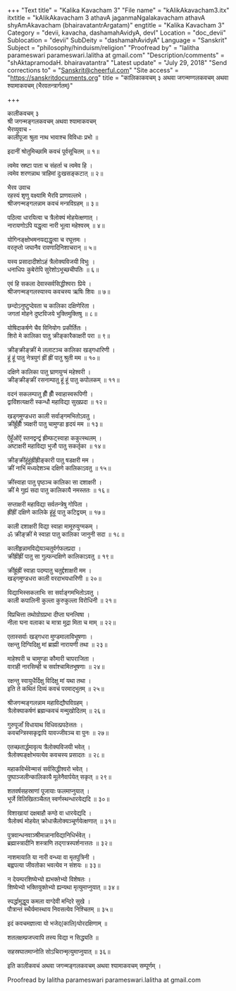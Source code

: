+++
"Text title" = "Kalika Kavacham 3"
"File name" = "kAlikAkavacham3.itx"
itxtitle = "kAlikAkavacham 3 athavA jaganmaNgalakavacham athavA shyAmAkavacham (bhairavatantrArgatam)"
engtitle = "Kalika Kavacham 3"
Category = "devii, kavacha, dashamahAvidyA, devI"
Location = "doc_devii"
Sublocation = "devii"
SubDeity = "dashamahAvidyA"
Language = "Sanskrit"
Subject = "philosophy/hinduism/religion"
"Proofread by" = "lalitha parameswari parameswari.lalitha at gmail.com"
"Description/comments" = "shAktapramodaH. bhairavatantra"
"Latest update" = "July 29, 2018"
"Send corrections to" = "Sanskrit@cheerful.com"
"Site access" = "https://sanskritdocuments.org"
title = "कालिकाकवचम् ३ अथवा जगन्मण्गलकवचम् अथवा श्यामाकवचम् (भैरवतन्त्रार्गतम्)"

+++
  
 कालीकवचम् ३   
श्री जगन्मङ्गलकवचम् अथवा श्यामाकवचम्  
भैरव्युवाच -  
कालीपूजा श्रुता नाथ भावाश्च विविधाः प्रभो ॥  
  
इदानीं श्रोतुमिच्छामि कवचं पूर्वसूचितम् ॥ १॥  
  
त्वमेव स्रष्टा पाता च संहर्ता च त्वमेव हि ।  
त्वमेव शरणन्नाथ त्राहिमां दुःखसङ्कटात् ॥ २॥  
  
भैरव उवाच  
रहस्यं शृणु वक्ष्यामि भैरवि प्राणवल्लभे ।  
श्रीजगन्मङ्गलन्नाम कवचं मन्त्रविग्रहम् ॥ ३॥  
  
पठित्वा धारयित्वा च त्रैलोक्यं मोहयेत्क्षणात् ।  
नारायणोऽपि यद्धृत्वा नारी भूत्वा महेश्वरम् ॥ ४॥  
  
योगिनङ्क्षोभमनयद्यद्धृत्वा च रघूत्तमः ।  
वरतृप्तो जघानैव रावणादिनिशाचरान् ॥ ५॥  
  
यस्य प्रसादादीशोऽहं त्रैलोक्यविजयी विभुः ।  
धनाधिपः कुबेरोपि सुरेशोऽभूच्छचीपतिः ॥ ६॥  
  
एवं हि सकला देवास्सर्वसिद्धीश्वराः प्रिये ।  
श्रीजगन्मङ्गलस्यास्य कवचस्य ऋषिः शिवः ॥ ७॥  
  
छन्दोऽनुष्टुप्देवता च कालिका दक्षिणेरिता ।  
जगतां मोहने दुष्टविजये भुक्तिमुक्तिषु ॥ ८॥  
  
योषिदाकर्षणे चैव विनियोगः प्रकीर्तितः ।  
शिरो मे कालिका पातु क्रीङ्कारैकाक्षरी परा ॥ ९॥  
  
क्रीङ्क्रीङ्क्रीं  मे ललाटञ्च कालिका खड्गधारिणी ।  
हूं हूं पातु नेत्रयुगं ह्रीं ह्रीं पातु श्रुती मम ॥ १०॥  
  
दक्षिणे कालिका पातु घ्राणयुग्मं महेश्वरी ।  
क्रीङ्क्रीङ्क्रीं रसनाम्पातु हूं हूं पातु कपोलकम् ॥ ११॥  
  
वदनं सकलम्पातु ह्रीँ ह्रीँ स्वाहास्वरूपिणी ।  
द्वाविंशत्यक्षरी स्कन्धौ महाविद्या सुखप्रदा ॥ १२॥  
  
खड्गमुण्डधरा काली सर्वाङ्गमभितोऽवतु ।  
क्रींह्रूँह्रीँ त्र्यक्षरी पातु चामुण्डा हृदयं मम ॥ १३॥  
  
ऐंहूँओंऐं स्तनद्वन्द्वं ह्रीम्फट्स्वाहा ककुत्स्थलम् ।  
अष्टाक्षरी महाविद्या भुजौ पातु सकर्तृका ॥ १४॥  
  
क्रीङ्क्रींहूंहूंह्रींह्रीङ्कारी  पातु षडक्षरी मम ।  
क्रीं नाभिं मध्यदेशञ्च दक्षिणे कालिकाऽवतु ॥ १५॥  
  
क्रींस्वाहा पातु पृष्ठञ्च कालिका सा दशाक्षरी ।  
क्रीं मे गुह्यं सदा पातु कालिकायै नमस्ततः ॥ १६॥  
  
सप्ताक्षरी महाविद्या सर्वतन्त्रेषु गोपिता ।  
ह्रींह्रीं दक्षिणे कालिके हूंहूं पातु कटिद्वयम् ॥ १७॥  
  
काली दशाक्षरी विद्या स्वाहा मामूरुयुग्मकम् ।  
ॐ क्रीङ्क्रीं मे स्वाहा पातु कालिका जानुनी सदा ॥ १८॥  
  
कालीहृन्नामविद्येयञ्चतुर्वर्गफलप्रदा ।  
क्रींह्रींह्रीं  पातु सा गुल्फन्दक्षिणे कालिकाऽवतु ॥ १९॥  
  
क्रींह्रूंह्रीं स्वाहा पदम्पातु चतुर्द्दशाक्षरी मम ।  
खड्गमुण्डधरा काली वरदाभयधारिणी ॥ २०॥  
  
विद्याभिस्सकलाभिः सा सर्वाङ्गमभितोऽवतु ।  
काली कपालिनी कुल्ला कुरुकुल्ला विरोधिनी ॥ २१॥  
  
विप्रचित्ता तथोग्रोग्रप्रभा दीप्ता घनत्विषा ।  
नीला घना वलाका च मात्रा मुद्रा मिता च माम् ॥ २२॥  
  
एतास्सर्वाः खड्गधरा मुण्डमालाविभूषणाः ।  
रक्षन्तु दिग्विदिक्षु मां ब्राह्मी नारायणी तथा ॥ २३॥  
  
माहेश्वरी च चामुण्डा कौमारी चापराजिता ।  
वाराही नारसिम्ही च सर्वाश्चामितभूषणाः ॥ २४॥  
  
रक्षन्तु स्वायुधैर्दिक्षु विदिक्षु मां यथा तथा ।  
इति ते कथितं दिव्यं कवचं परमाद्भुतम् ॥ २५॥  
  
श्रीजगन्मङ्गलन्नाम महाविद्यौघविग्रहम् ।  
त्रैलोक्याकर्षणं ब्रह्मन्कवचं मन्मुखोदितम् ॥ २६॥  
  
गुरुपूजाँ विधायाथ विधिवत्प्रपठेत्ततः ।  
कवचन्त्रिस्सकृद्वापि यावज्जीवञ्च वा पुनः ॥ २७॥  
  
एतच्छतार्द्धमावृत्य त्रैलोक्यविजयी भवेत् ।  
त्रैलोक्यङ्क्षोभयत्येव कवचस्य प्रसादतः ॥ २८॥  
  
महाकविर्भवेन्मासं सर्वसिद्धीश्वरो भवेत् ।  
पुष्पाञ्जलीन्कालिकायै मूलेनैवार्पयेत् सकृत् ॥ २९॥  
  
शतवर्षसहस्राणां पूजायाः फलमाप्नुयात् ।  
भूर्जे विलिखितञ्चैतत् स्वर्णस्थन्धारयेद्यदि ॥ ३०॥  
  
विशाखायां दक्षबाहौ कण्ठे वा धारयेद्यदि ।  
त्रैलोक्यं मोहयेत् क्रोधात्त्रैलोक्यञ्चूर्णयेत्क्षणात् ॥ ३१॥  
  
पुत्रवान्धनवाञ्श्रीमान्नानाविद्यानिधिर्भवेत् ।  
ब्रह्मास्त्रादीनि शस्त्राणि तद्गात्रस्पर्शनात्ततः ॥ ३२॥  
  
नाशमायाति या नारी वन्ध्या वा मृतपुत्रिनी ।  
बह्वपत्या जीवतोका भवत्येव न संशयः ॥ ३३॥  
  
न देयम्परशिष्येभ्यो ह्यभक्तेभ्यो विशेषतः ।  
शिष्येभ्यो भक्तियुक्तेभ्यो ह्यन्यथा मृत्युमाप्नुयात् ॥ ३४॥  
  
स्पर्द्धामुद्धूय कमला वाग्देवी मन्दिरे सुखे ।  
पौत्रान्तं स्थैर्यमास्थाय निवसत्येव निश्चितम् ॥ ३५॥  
  
इदं कवचमज्ञात्वा यो भजेद्(कालि)घोरदक्षिणाम् ॥  
  
शतलक्षम्प्रजप्त्वापि तस्य विद्या न सिद्ध्यति ॥  
  
सहस्रघातमाप्नोति सोऽचिरान्मृत्युमाप्नुयात् ॥ ३६॥  
  
इति कालीकवचं अथवा जगन्मङ्गलकवचम् अथवा श्यामाकवचम् सम्पूर्णम् ।  
  
Proofread by lalitha parameswari parameswari.lalitha at gmail.com  
  

